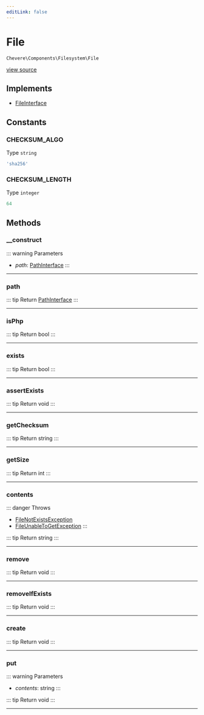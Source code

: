 ```yaml
---
editLink: false
---
```


# File

`Chevere\Components\Filesystem\File`

[view source](https://github.com/chevere/chevere/blob/master/src/Chevere/Components/Filesystem/File.php)

## Implements

- [FileInterface](../../Interfaces/Filesystem/FileInterface.md)

## Constants

### CHECKSUM_ALGO

Type `string`

```php
'sha256'
```

### CHECKSUM_LENGTH

Type `integer`

```php
64
```

## Methods

### __construct

::: warning Parameters
- *path*: [PathInterface](../../Interfaces/Filesystem/PathInterface.md)
:::

---

### path

::: tip Return
[PathInterface](../../Interfaces/Filesystem/PathInterface.md)
:::

---

### isPhp

::: tip Return
bool
:::

---

### exists

::: tip Return
bool
:::

---

### assertExists

::: tip Return
void
:::

---

### getChecksum

::: tip Return
string
:::

---

### getSize

::: tip Return
int
:::

---

### contents

::: danger Throws
- [FileNotExistsException](../../Exceptions/Filesystem/FileNotExistsException.md) 
- [FileUnableToGetException](../../Exceptions/Filesystem/FileUnableToGetException.md) 
:::

::: tip Return
string
:::

---

### remove

::: tip Return
void
:::

---

### removeIfExists

::: tip Return
void
:::

---

### create

::: tip Return
void
:::

---

### put

::: warning Parameters
- *contents*: string
:::

::: tip Return
void
:::

---

